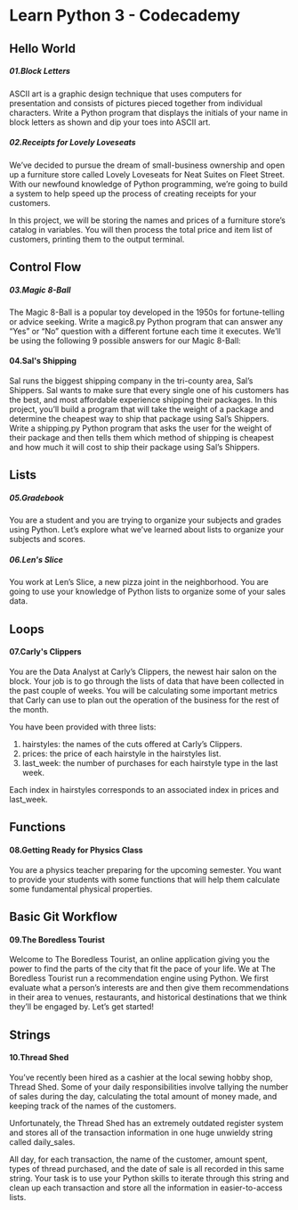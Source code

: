 # Learn Python 3 - Codecademy

## Hello World 

##### 01.Block Letters

ASCII art is a graphic design technique that uses computers for presentation and consists of pictures pieced together from individual characters.
Write a Python program that displays the initials of your name in block letters as shown and dip your toes into ASCII art.

##### 02.Receipts for Lovely Loveseats

We’ve decided to pursue the dream of small-business ownership and open up a furniture store called Lovely Loveseats for Neat Suites on Fleet Street. With our newfound knowledge of Python programming, we’re going to build a system to help speed up the process of creating receipts for your customers.

In this project, we will be storing the names and prices of a furniture store’s catalog in variables. You will then process the total price and item list of customers, printing them to the output terminal.

## Control Flow

##### 03.Magic 8-Ball

The Magic 8-Ball is a popular toy developed in the 1950s for fortune-telling or advice seeking. Write a magic8.py Python program that can answer any “Yes” or “No” question with a different fortune each time it executes.
We’ll be using the following 9 possible answers for our Magic 8-Ball:

#### 04.Sal's Shipping

Sal runs the biggest shipping company in the tri-county area, Sal’s Shippers. Sal wants to make sure that every single one of his customers has the best, and most affordable experience shipping their packages.
In this project, you’ll build a program that will take the weight of a package and determine the cheapest way to ship that package using Sal’s Shippers.
Write a shipping.py Python program that asks the user for the weight of their package and then tells them which method of shipping is cheapest and how much it will cost to ship their package using Sal’s Shippers.

## Lists

##### 05.Gradebook

You are a student and you are trying to organize your subjects and grades using Python. Let’s explore what we’ve learned about lists to organize your subjects and scores.

##### 06.Len's Slice

You work at Len’s Slice, a new pizza joint in the neighborhood. You are going to use your knowledge of Python lists to organize some of your sales data.

## Loops

#### 07.Carly's Clippers

You are the Data Analyst at Carly’s Clippers, the newest hair salon on the block. Your job is to go through the lists of data that have been collected in the past couple of weeks. You will be calculating some important metrics that Carly can use to plan out the operation of the business for the rest of the month.

You have been provided with three lists:
1. hairstyles: the names of the cuts offered at Carly’s Clippers.
2. prices: the price of each hairstyle in the hairstyles list.
3. last_week: the number of purchases for each hairstyle type in the last week.

Each index in hairstyles corresponds to an associated index in prices and last_week.

## Functions

#### 08.Getting Ready for Physics Class

You are a physics teacher preparing for the upcoming semester. You want to provide your students with some functions that will help them calculate some fundamental physical properties.

## Basic Git Workflow

#### 09.The Boredless Tourist

Welcome to The Boredless Tourist, an online application giving you the power to find the parts of the city that fit the pace of your life. We at The Boredless Tourist run a recommendation engine using Python. We first evaluate what a person’s interests are and then give them recommendations in their area to venues, restaurants, and historical destinations that we think they’ll be engaged by. Let’s get started!

## Strings

#### 10.Thread Shed

You’ve recently been hired as a cashier at the local sewing hobby shop, Thread Shed. Some of your daily responsibilities involve tallying the number of sales during the day, calculating the total amount of money made, and keeping track of the names of the customers.

Unfortunately, the Thread Shed has an extremely outdated register system and stores all of the transaction information in one huge unwieldy string called daily_sales.

All day, for each transaction, the name of the customer, amount spent, types of thread purchased, and the date of sale is all recorded in this same string. Your task is to use your Python skills to iterate through this string and clean up each transaction and store all the information in easier-to-access lists.
